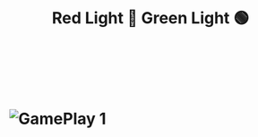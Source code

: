 <h1 align="center">Red Light 🔴 Green Light 🟢<h1>
<br>
<br>
  
![GamePlay 1](https://media.giphy.com/media/eLotC5ZcYLikOxxnb0/giphy.gif)
